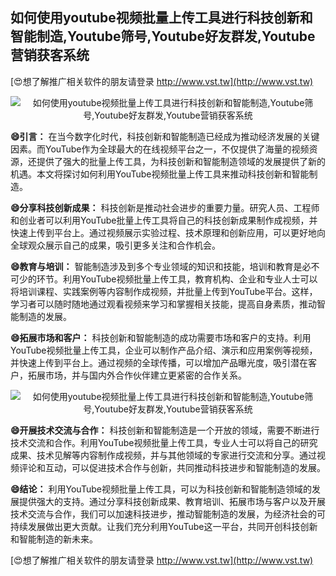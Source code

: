 ## **如何使用youtube视频批量上传工具进行科技创新和智能制造,Youtube筛号,Youtube好友群发,Youtube营销获客系统**

[😍想了解推广相关软件的朋友请登录 http://www.vst.tw](http://www.vst.tw)

 <center><img src="https://vst.tw/MP4/tuiguang/png/7.png" alt="如何使用youtube视频批量上传工具进行科技创新和智能制造,Youtube筛号,Youtube好友群发,Youtube营销获客系统"></center>

**😄引言：**
在当今数字化时代，科技创新和智能制造已经成为推动经济发展的关键因素。而YouTube作为全球最大的在线视频平台之一，不仅提供了海量的视频资源，还提供了强大的批量上传工具，为科技创新和智能制造领域的发展提供了新的机遇。本文将探讨如何利用YouTube视频批量上传工具来推动科技创新和智能制造。

**😄分享科技创新成果：**
科技创新是推动社会进步的重要力量。研究人员、工程师和创业者可以利用YouTube批量上传工具将自己的科技创新成果制作成视频，并快速上传到平台上。通过视频展示实验过程、技术原理和创新应用，可以更好地向全球观众展示自己的成果，吸引更多关注和合作机会。

**😄教育与培训：**
智能制造涉及到多个专业领域的知识和技能，培训和教育是必不可少的环节。利用YouTube视频批量上传工具，教育机构、企业和专业人士可以将培训课程、实践案例等内容制作成视频，并批量上传到YouTube平台。这样，学习者可以随时随地通过观看视频来学习和掌握相关技能，提高自身素质，推动智能制造的发展。

**😄拓展市场和客户：**
科技创新和智能制造的成功需要市场和客户的支持。利用YouTube视频批量上传工具，企业可以制作产品介绍、演示和应用案例等视频，并快速上传到平台上。通过视频的全球传播，可以增加产品曝光度，吸引潜在客户，拓展市场，并与国内外合作伙伴建立更紧密的合作关系。

 <center><img src="https://vst.tw/MP4/tuiguang/png/3.png" alt="如何使用youtube视频批量上传工具进行科技创新和智能制造,Youtube筛号,Youtube好友群发,Youtube营销获客系统"></center>

**😄开展技术交流与合作：**
科技创新和智能制造是一个开放的领域，需要不断进行技术交流和合作。利用YouTube视频批量上传工具，专业人士可以将自己的研究成果、技术见解等内容制作成视频，并与其他领域的专家进行交流和分享。通过视频评论和互动，可以促进技术合作与创新，共同推动科技进步和智能制造的发展。

**😄结论：**
利用YouTube视频批量上传工具，可以为科技创新和智能制造领域的发展提供强大的支持。通过分享科技创新成果、教育培训、拓展市场与客户以及开展技术交流与合作，我们可以加速科技进步，推动智能制造的发展，为经济社会的可持续发展做出更大贡献。让我们充分利用YouTube这一平台，共同开创科技创新和智能制造的新未来。

[😍想了解推广相关软件的朋友请登录 http://www.vst.tw](http://www.vst.tw)



